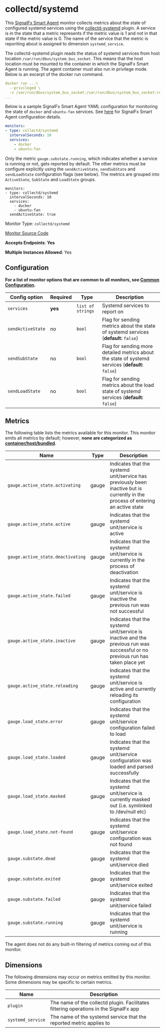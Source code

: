 <!--- GENERATED BY gomplate from scripts/docs/monitor-page.md.tmpl --->

# collectd/systemd

This [SignalFx Smart Agent](https://github.com/signalfx/signalfx-agent) monitor collects metrics about the state of
configured systemd services using the [collectd-systemd](https://github.com/signalfx/collectd-systemd)
plugin. A service is in the state that a metric represents if the metric value is 1 and not in that state if the
metric value is 0. The name of the service that the metric is reporiting about is assigned to dimension
`systemd_service`.

The collectd-systemd plugin reads the status of systemd services from host location `/var/run/dbus/system_bus_socket`.
This means that the host location must be mounted to the container in which the SignalFx Smart Agent is running.
The agent container must also run in privilege mode. Below is an excerpt of the docker run command.
```yaml
docker run ...\
  --privileged \
  -v /var/run/dbus/system_bus_socket:/var/run/dbus/system_bus_socket:ro \
...
```
Below is a sample SignalFx Smart Agent YAML configuration for monitoring the state of `docker` and `ubuntu-fan`
services. See [here](https://github.com/signalfx/signalfx-agent#configuration) for SignalFx Smart Agent
configuration details.
```yaml
monitors:
- type: collectd/systemd
  intervalSeconds: 10
  services:
    - docker
    - ubuntu-fan
```
Only the metric `gauge.substate.running`, which indicates whether a service is running or not, gets reported by default.
The other metrics must be configure explicitly using the `sendActiveState`, `sendSubState` and `sendLoadState`
configuration flags (see below). The metrics are grouped into `ActiveState`, `SubState` and `LoadState` groups.
```
monitors:
- type: collectd/systemd
  intervalSeconds: 10
  services:
    - docker
    - ubuntu-fan
  sendActiveState: true
```


Monitor Type: `collectd/systemd`

[Monitor Source Code](https://github.com/signalfx/signalfx-agent/tree/master/internal/monitors/collectd/systemd)

**Accepts Endpoints**: **Yes**

**Multiple Instances Allowed**: Yes

## Configuration

**For a list of monitor options that are common to all monitors, see [Common
Configuration](../monitor-config.md#common-configuration).**


| Config option | Required | Type | Description |
| --- | --- | --- | --- |
| `services` | **yes** | `list of strings` | Systemd services to report on |
| `sendActiveState` | no | `bool` | Flag for sending metrics about the state of systemd services (**default:** `false`) |
| `sendSubState` | no | `bool` | Flag for sending more detailed metrics about the state of systemd services (**default:** `false`) |
| `sendLoadState` | no | `bool` | Flag for sending metrics about the load state of systemd services (**default:** `false`) |


## Metrics

The following table lists the metrics available for this monitor.
This monitor emits all metrics by default; however, **none are categorized as [container/host/bundled](https://docs.signalfx.com/en/latest/admin-guide/usage.html#about-custom-bundled-and-high-resolution-metrics)**.


| Name | Type | Description |
| ---  | ---  | ---         |
| `gauge.active_state.activating` | gauge | Indicates that the systemd unit/service has previously been inactive but is currently in the process of entering an active state |
| `gauge.active_state.active` | gauge | Indicates that the systemd unit/service is active |
| `gauge.active_state.deactivating` | gauge | Indicates that the systemd unit/service is currently in the process of deactivation |
| `gauge.active_state.failed` | gauge | Indicates that the systemd unit/service is inactive the previous run was not successful |
| `gauge.active_state.inactive` | gauge | Indicates that the systemd unit/service is inactive and the previous run was successful or no previous run has taken place yet |
| `gauge.active_state.reloading` | gauge | Indicates that the systemd unit/service is active and currently reloading its configuration |
| `gauge.load_state.error` | gauge | Indicates that the systemd unit/service configuration failed to load |
| `gauge.load_state.loaded` | gauge | Indicates that the systemd unit/service configuration was loaded and parsed successfully |
| `gauge.load_state.masked` | gauge | Indicates that the systemd unit/service is currently masked out (i.e. symlinked to /dev/null etc) |
| `gauge.load_state.not-found` | gauge | Indicates that the systemd unit/service configuration was not found |
| `gauge.substate.dead` | gauge | Indicates that the systemd unit/service died |
| `gauge.substate.exited` | gauge | Indicates that the systemd unit/service exited |
| `gauge.substate.failed` | gauge | Indicates that the systemd unit/service failed |
| `gauge.substate.running` | gauge | Indicates that the systemd unit/service is running |


The agent does not do any built-in filtering of metrics coming out of this
monitor.
## Dimensions

The following dimensions may occur on metrics emitted by this monitor.  Some
dimensions may be specific to certain metrics.

| Name | Description |
| ---  | ---         |
| `plugin` | The name of the collectd plugin. Facilitates filtering operations in the SignalFx app |
| `systemd_service` | The name of the systemd service that the reported metric applies to |



